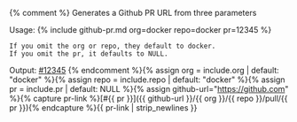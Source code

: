{% comment %}
  Generates a Github PR URL from three parameters

  Usage:
    {% include github-pr.md org=docker repo=docker pr=12345 %}

    If you omit the org or repo, they default to docker.
    If you omit the pr, it defaults to NULL.

  Output:
    [#12345](https://github.com/docker/docker/pull/12345)
{% endcomment %}{% assign org = include.org | default: "docker" %}{% assign repo = include.repo | default: "docker" %}{% assign pr = include.pr | default: NULL %}{% assign github-url="https://github.com" %}{% capture pr-link %}<span class="glyphicons glyphicons-git-pull-request"></span>[#{{ pr }}]({{ github-url }}/{{ org }}/{{ repo }}/pull/{{ pr }}){% endcapture %}{{ pr-link | strip_newlines }}
